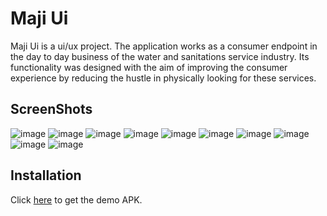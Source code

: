 # Maji Ui
Maji Ui is a ui/ux project. The application works as a consumer endpoint in the day to day business of the water and sanitations service industry. Its functionality was designed with the aim of improving the consumer experience by reducing the hustle in physically looking for these services.  

## ScreenShots
![image](https://github.com/nenecorporates/Maji-Ui/raw/master/ScreenShots/maji01.jpg)
![image](https://github.com/nenecorporates/Maji-Ui/raw/master/ScreenShots/maji02.jpg)
![image](https://github.com/nenecorporates/Maji-Ui/raw/master/ScreenShots/maji03.jpg)
![image](https://github.com/nenecorporates/Maji-Ui/raw/master/ScreenShots/maji04.jpg)
![image](https://github.com/nenecorporates/Maji-Ui/raw/master/ScreenShots/maji05.jpg)
![image](https://github.com/nenecorporates/Maji-Ui/raw/master/ScreenShots/maji06.jpg)
![image](https://github.com/nenecorporates/Maji-Ui/raw/master/ScreenShots/maji07.jpg)
![image](https://github.com/nenecorporates/Maji-Ui/raw/master/ScreenShots/maji08.jpg)
![image](https://github.com/nenecorporates/Maji-Ui/raw/master/ScreenShots/maji09.jpg)
![image](https://github.com/nenecorporates/Maji-Ui/raw/master/ScreenShots/maji10.jpg)

## Installation
Click [here](https://drive.google.com/uc?export=view&id=1WrSoBCnobZyqQwe5Bb8mm3td4qauVXo0) to get the demo APK.
